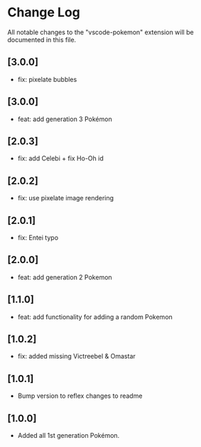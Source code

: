 # Change Log

All notable changes to the "vscode-pokemon" extension will be documented in this file.

## [3.0.0]

- fix: pixelate bubbles

## [3.0.0]

- feat: add generation 3 Pokémon

## [2.0.3]

- fix: add Celebi + fix Ho-Oh id

## [2.0.2]

- fix: use pixelate image rendering

## [2.0.1]

- fix: Entei typo

## [2.0.0]

- feat: add generation 2 Pokemon

## [1.1.0]

- feat: add functionality for adding a random Pokemon

## [1.0.2]

- fix: added missing Victreebel & Omastar

## [1.0.1]

- Bump version to reflex changes to readme

## [1.0.0]

- Added all 1st generation Pokémon.
